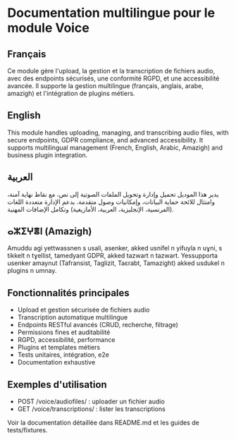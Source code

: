 # Documentation multilingue pour le module Voice

## Français
Ce module gère l'upload, la gestion et la transcription de fichiers audio, avec des endpoints sécurisés, une conformité RGPD, et une accessibilité avancée. Il supporte la gestion multilingue (français, anglais, arabe, amazigh) et l'intégration de plugins métiers.

## English
This module handles uploading, managing, and transcribing audio files, with secure endpoints, GDPR compliance, and advanced accessibility. It supports multilingual management (French, English, Arabic, Amazigh) and business plugin integration.

## العربية
يدير هذا الموديل تحميل وإدارة وتحويل الملفات الصوتية إلى نص، مع نقاط نهاية آمنة، وامتثال للائحة حماية البيانات، وإمكانيات وصول متقدمة. يدعم الإدارة متعددة اللغات (الفرنسية، الإنجليزية، العربية، الأمازيغية) وتكامل الإضافات المهنية.

## ⴰⵣⵉⵖⴻⵏ (Amazigh)
Amuddu agi yettwassnen s usali, asenker, akked usnifel n yifuyla n uɣni, s tikkelt n tɣellist, tamedyant GDPR, akked tazwart n tazwart. Yessupporta usenker amaynut (Tafransist, Taglizit, Taɛrabt, Tamazight) akked usdukel n plugins n umnay.

## Fonctionnalités principales
- Upload et gestion sécurisée de fichiers audio
- Transcription automatique multilingue
- Endpoints RESTful avancés (CRUD, recherche, filtrage)
- Permissions fines et auditabilité
- RGPD, accessibilité, performance
- Plugins et templates métiers
- Tests unitaires, intégration, e2e
- Documentation exhaustive

## Exemples d'utilisation
- POST /voice/audiofiles/ : uploader un fichier audio
- GET /voice/transcriptions/ : lister les transcriptions

Voir la documentation détaillée dans README.md et les guides de tests/fixtures.
